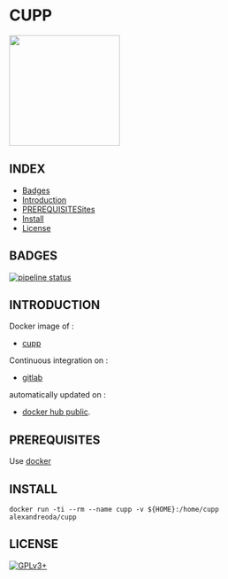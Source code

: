 # CUPP

<img src="https://haxf4rall.com/wp-content/uploads/2018/01/CUPP.jpg" width="200" height="200"/>


## INDEX

- [Badges](#BADGES)
- [Introduction](#INTRODUCTION)
- [PREREQUISITESites](#PREREQUISITESITES)
- [Install](#INSTALL)
- [License](#LICENSE)


## BADGES

[![pipeline status](https://gitlab.com/oda-alexandre/cupp/badges/master/pipeline.svg)](https://gitlab.com/oda-alexandre/cupp/commits/master)


## INTRODUCTION

Docker image of :

- [cupp](https://github.com/Mebus/cupp)

Continuous integration on :

- [gitlab](https://gitlab.com/oda-alexandre/cupp/pipelines)

automatically updated on :

- [docker hub public](https://hub.docker.com/r/alexandreoda/cupp/).


## PREREQUISITES

Use [docker](https://www.docker.com)


## INSTALL

```
docker run -ti --rm --name cupp -v ${HOME}:/home/cupp alexandreoda/cupp
```


## LICENSE

[![GPLv3+](http://gplv3.fsf.org/gplv3-127x51.png)](https://gitlab.com/oda-alexandre/cupp/blob/master/LICENSE)
